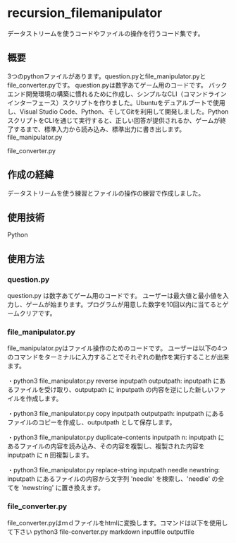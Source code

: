 # recursion_filemanipulator
データストリームを使うコードやファイルの操作を行うコード集です。

## 概要
3つのpythonファイルがあります。question.pyとfile_manipulator.pyとfile_converter.pyです。
question.pyは数字あてゲーム用のコードです。
バックエンド開発環境の構築に慣れるために作成し、シンプルなCLI（コマンドラインインターフェース）スクリプトを作りました。Ubuntuをデュアルブートで使用し、Visual Studio Code、Python、そしてGitを利用して開発しました。PythonスクリプトをCLIを通じて実行すると、正しい回答が提供されるか、ゲームが終了するまで、標準入力から読み込み、標準出力に書き出します。
file_manipulator.py

file_converter.py
## 作成の経緯
データストリームを使う練習とファイルの操作の練習で作成しました。
## 使用技術
Python
## 使用方法
### question.py
question.py は数字あてゲーム用のコードです。
ユーザーは最大値と最小値を入力し、ゲームが始まります。プログラムが用意した数字を10回以内に当てるとゲームクリアです。

### file_manipulator.py
file_manipulator.pyはファイル操作のためのコードです。
ユーザーは以下の4つのコマンドをターミナルに入力することでそれぞれの動作を実行することが出来ます。

・python3 file_manipulator.py reverse inputpath outputpath: inputpath にあるファイルを受け取り、outputpath に inputpath の内容を逆にした新しいファイルを作成します。

・python3 file_manipulator.py copy inputpath outputpath: inputpath にあるファイルのコピーを作成し、outputpath として保存します。

・python3 file_manipulator.py duplicate-contents inputpath n: inputpath にあるファイルの内容を読み込み、その内容を複製し、複製された内容を inputpath に n 回複製します。

・python3 file_manipulator.py replace-string inputpath needle newstring: inputpath にあるファイルの内容から文字列 'needle' を検索し、'needle' の全てを 'newstring' に置き換えます。

### file_converter.py
file_converter.pyはｍｄファイルをhtmlに変換します。コマンドは以下を使用して下さい
python3 file-converter.py markdown inputfile outputfile
